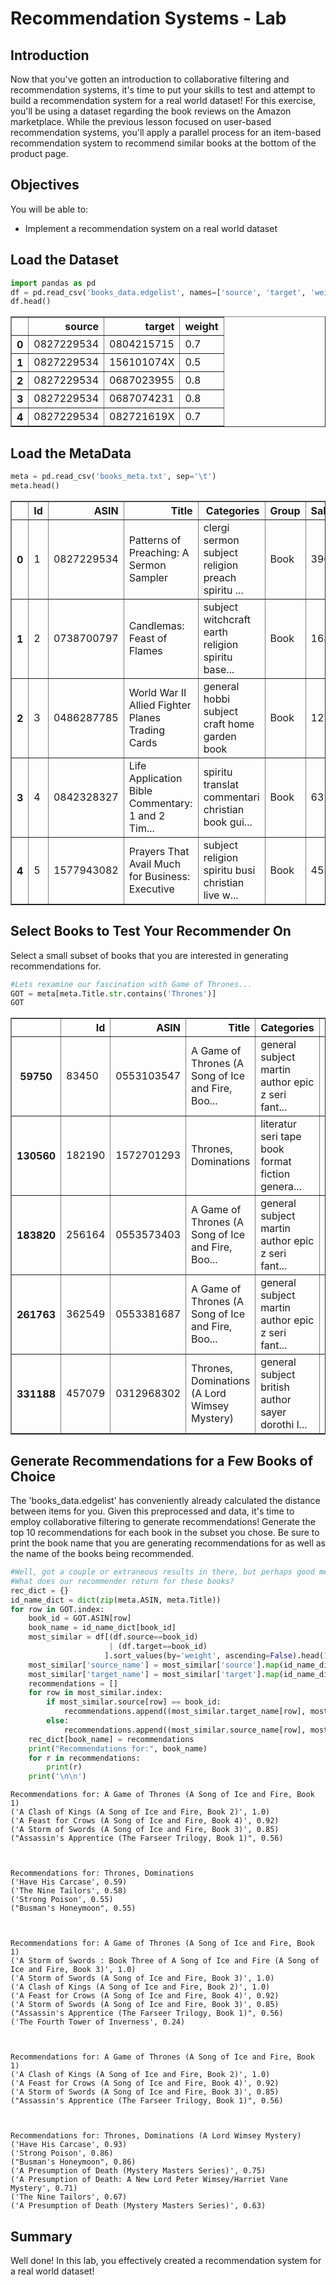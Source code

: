
# Recommendation Systems - Lab

## Introduction

Now that you've gotten an introduction to collaborative filtering and recommendation systems, it's time to put your skills to test and attempt to build a recommendation system for a real world dataset! For this exercise, you'll be using a dataset regarding the book reviews on the Amazon marketplace. While the previous lesson focused on user-based recommendation systems, you'll apply a parallel process for an item-based recommendation system to recommend similar books at the bottom of the product page.

## Objectives

You will be able to:
* Implement a recommendation system on a real world dataset

## Load the Dataset


```python
import pandas as pd
df = pd.read_csv('books_data.edgelist', names=['source', 'target', 'weight'], delimiter=' ')
df.head()
```




<div>
<style scoped>
    .dataframe tbody tr th:only-of-type {
        vertical-align: middle;
    }

    .dataframe tbody tr th {
        vertical-align: top;
    }

    .dataframe thead th {
        text-align: right;
    }
</style>
<table border="1" class="dataframe">
  <thead>
    <tr style="text-align: right;">
      <th></th>
      <th>source</th>
      <th>target</th>
      <th>weight</th>
    </tr>
  </thead>
  <tbody>
    <tr>
      <th>0</th>
      <td>0827229534</td>
      <td>0804215715</td>
      <td>0.7</td>
    </tr>
    <tr>
      <th>1</th>
      <td>0827229534</td>
      <td>156101074X</td>
      <td>0.5</td>
    </tr>
    <tr>
      <th>2</th>
      <td>0827229534</td>
      <td>0687023955</td>
      <td>0.8</td>
    </tr>
    <tr>
      <th>3</th>
      <td>0827229534</td>
      <td>0687074231</td>
      <td>0.8</td>
    </tr>
    <tr>
      <th>4</th>
      <td>0827229534</td>
      <td>082721619X</td>
      <td>0.7</td>
    </tr>
  </tbody>
</table>
</div>



## Load the MetaData


```python
meta = pd.read_csv('books_meta.txt', sep='\t')
meta.head()
```




<div>
<style scoped>
    .dataframe tbody tr th:only-of-type {
        vertical-align: middle;
    }

    .dataframe tbody tr th {
        vertical-align: top;
    }

    .dataframe thead th {
        text-align: right;
    }
</style>
<table border="1" class="dataframe">
  <thead>
    <tr style="text-align: right;">
      <th></th>
      <th>Id</th>
      <th>ASIN</th>
      <th>Title</th>
      <th>Categories</th>
      <th>Group</th>
      <th>SalesRank</th>
      <th>TotalReviews</th>
      <th>AvgRating</th>
      <th>DegreeCentrality</th>
      <th>ClusteringCoeff</th>
    </tr>
  </thead>
  <tbody>
    <tr>
      <th>0</th>
      <td>1</td>
      <td>0827229534</td>
      <td>Patterns of Preaching: A Sermon Sampler</td>
      <td>clergi sermon subject religion preach spiritu ...</td>
      <td>Book</td>
      <td>396585</td>
      <td>2</td>
      <td>5.0</td>
      <td>8</td>
      <td>0.80</td>
    </tr>
    <tr>
      <th>1</th>
      <td>2</td>
      <td>0738700797</td>
      <td>Candlemas: Feast of Flames</td>
      <td>subject witchcraft earth religion spiritu base...</td>
      <td>Book</td>
      <td>168596</td>
      <td>12</td>
      <td>4.5</td>
      <td>9</td>
      <td>0.85</td>
    </tr>
    <tr>
      <th>2</th>
      <td>3</td>
      <td>0486287785</td>
      <td>World War II Allied Fighter Planes Trading Cards</td>
      <td>general hobbi subject craft home garden book</td>
      <td>Book</td>
      <td>1270652</td>
      <td>1</td>
      <td>5.0</td>
      <td>0</td>
      <td>0.00</td>
    </tr>
    <tr>
      <th>3</th>
      <td>4</td>
      <td>0842328327</td>
      <td>Life Application Bible Commentary: 1 and 2 Tim...</td>
      <td>spiritu translat commentari christian book gui...</td>
      <td>Book</td>
      <td>631289</td>
      <td>1</td>
      <td>4.0</td>
      <td>6</td>
      <td>0.79</td>
    </tr>
    <tr>
      <th>4</th>
      <td>5</td>
      <td>1577943082</td>
      <td>Prayers That Avail Much for Business: Executive</td>
      <td>subject religion spiritu busi christian live w...</td>
      <td>Book</td>
      <td>455160</td>
      <td>0</td>
      <td>0.0</td>
      <td>4</td>
      <td>1.00</td>
    </tr>
  </tbody>
</table>
</div>



## Select Books to Test Your Recommender On

Select a small subset of books that you are interested in generating recommendations for. 


```python
#Lets rexamine our fascination with Game of Thrones...
GOT = meta[meta.Title.str.contains('Thrones')]
GOT
```




<div>
<style scoped>
    .dataframe tbody tr th:only-of-type {
        vertical-align: middle;
    }

    .dataframe tbody tr th {
        vertical-align: top;
    }

    .dataframe thead th {
        text-align: right;
    }
</style>
<table border="1" class="dataframe">
  <thead>
    <tr style="text-align: right;">
      <th></th>
      <th>Id</th>
      <th>ASIN</th>
      <th>Title</th>
      <th>Categories</th>
      <th>Group</th>
      <th>SalesRank</th>
      <th>TotalReviews</th>
      <th>AvgRating</th>
      <th>DegreeCentrality</th>
      <th>ClusteringCoeff</th>
    </tr>
  </thead>
  <tbody>
    <tr>
      <th>59750</th>
      <td>83450</td>
      <td>0553103547</td>
      <td>A Game of Thrones (A Song of Ice and Fire, Boo...</td>
      <td>general subject martin author epic z seri fant...</td>
      <td>Book</td>
      <td>16330</td>
      <td>1191</td>
      <td>4.5</td>
      <td>4</td>
      <td>0.67</td>
    </tr>
    <tr>
      <th>130560</th>
      <td>182190</td>
      <td>1572701293</td>
      <td>Thrones, Dominations</td>
      <td>literatur seri tape book format fiction genera...</td>
      <td>Book</td>
      <td>395606</td>
      <td>61</td>
      <td>3.5</td>
      <td>4</td>
      <td>0.90</td>
    </tr>
    <tr>
      <th>183820</th>
      <td>256164</td>
      <td>0553573403</td>
      <td>A Game of Thrones (A Song of Ice and Fire, Boo...</td>
      <td>general subject martin author epic z seri fant...</td>
      <td>Book</td>
      <td>969</td>
      <td>1196</td>
      <td>4.5</td>
      <td>7</td>
      <td>0.48</td>
    </tr>
    <tr>
      <th>261763</th>
      <td>362549</td>
      <td>0553381687</td>
      <td>A Game of Thrones (A Song of Ice and Fire, Boo...</td>
      <td>general subject martin author epic z seri fant...</td>
      <td>Book</td>
      <td>11463</td>
      <td>1196</td>
      <td>4.5</td>
      <td>4</td>
      <td>0.67</td>
    </tr>
    <tr>
      <th>331188</th>
      <td>457079</td>
      <td>0312968302</td>
      <td>Thrones, Dominations (A Lord Wimsey Mystery)</td>
      <td>general subject british author sayer dorothi l...</td>
      <td>Book</td>
      <td>68918</td>
      <td>61</td>
      <td>3.5</td>
      <td>7</td>
      <td>0.81</td>
    </tr>
  </tbody>
</table>
</div>



## Generate Recommendations for a Few Books of Choice

The 'books_data.edgelist' has conveniently already calculated the distance between items for you. Given this preprocessed and data, it's time to employ collaborative filtering to generate recommendations! Generate the top 10 recommendations for each book in the subset you chose. Be sure to print the book name that you are generating recommendations for as well as the name of the books being recommended.


```python
#Well, got a couple or extraneous results in there, but perhaps good measure for comparion.
#What does our recommender return for these books?
rec_dict = {}
id_name_dict = dict(zip(meta.ASIN, meta.Title))
for row in GOT.index:
    book_id = GOT.ASIN[row]
    book_name = id_name_dict[book_id]
    most_similar = df[(df.source==book_id)
                      | (df.target==book_id)
                     ].sort_values(by='weight', ascending=False).head(10)
    most_similar['source_name'] = most_similar['source'].map(id_name_dict)
    most_similar['target_name'] = most_similar['target'].map(id_name_dict)
    recommendations = []
    for row in most_similar.index:
        if most_similar.source[row] == book_id:
            recommendations.append((most_similar.target_name[row], most_similar.weight[row]))
        else:
            recommendations.append((most_similar.source_name[row], most_similar.weight[row]))
    rec_dict[book_name] = recommendations
    print("Recommendations for:", book_name)
    for r in recommendations:
        print(r)
    print('\n\n')
```

    Recommendations for: A Game of Thrones (A Song of Ice and Fire, Book 1)
    ('A Clash of Kings (A Song of Ice and Fire, Book 2)', 1.0)
    ('A Feast for Crows (A Song of Ice and Fire, Book 4)', 0.92)
    ('A Storm of Swords (A Song of Ice and Fire, Book 3)', 0.85)
    ("Assassin's Apprentice (The Farseer Trilogy, Book 1)", 0.56)
    
    
    
    Recommendations for: Thrones, Dominations
    ('Have His Carcase', 0.59)
    ('The Nine Tailors', 0.58)
    ('Strong Poison', 0.55)
    ("Busman's Honeymoon", 0.55)
    
    
    
    Recommendations for: A Game of Thrones (A Song of Ice and Fire, Book 1)
    ('A Storm of Swords : Book Three of A Song of Ice and Fire (A Song of Ice and Fire, Book 3)', 1.0)
    ('A Storm of Swords (A Song of Ice and Fire, Book 3)', 1.0)
    ('A Clash of Kings (A Song of Ice and Fire, Book 2)', 1.0)
    ('A Feast for Crows (A Song of Ice and Fire, Book 4)', 0.92)
    ('A Storm of Swords (A Song of Ice and Fire, Book 3)', 0.85)
    ("Assassin's Apprentice (The Farseer Trilogy, Book 1)", 0.56)
    ('The Fourth Tower of Inverness', 0.24)
    
    
    
    Recommendations for: A Game of Thrones (A Song of Ice and Fire, Book 1)
    ('A Clash of Kings (A Song of Ice and Fire, Book 2)', 1.0)
    ('A Feast for Crows (A Song of Ice and Fire, Book 4)', 0.92)
    ('A Storm of Swords (A Song of Ice and Fire, Book 3)', 0.85)
    ("Assassin's Apprentice (The Farseer Trilogy, Book 1)", 0.56)
    
    
    
    Recommendations for: Thrones, Dominations (A Lord Wimsey Mystery)
    ('Have His Carcase', 0.93)
    ('Strong Poison', 0.86)
    ("Busman's Honeymoon", 0.86)
    ('A Presumption of Death (Mystery Masters Series)', 0.75)
    ('A Presumption of Death: A New Lord Peter Wimsey/Harriet Vane Mystery', 0.71)
    ('The Nine Tailors', 0.67)
    ('A Presumption of Death (Mystery Masters Series)', 0.63)
    
    
    
    

## Summary

Well done! In this lab, you effectively created a recommendation system for a real world dataset!


```python

```
